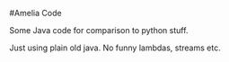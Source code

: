 #Amelia Code

Some Java code for comparison to python stuff. 

Just using plain old java. No funny lambdas, streams etc.

